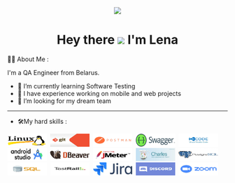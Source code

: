 <div id="header" align="center">
 <img src=https://media.giphy.com/media/VGcVZyreAU2UewDI81/giphy.gif  width="100"/>
</div>
<h1 align="center">
  Hey there
  <img src="https://media.giphy.com/media/hvRJCLFzcasrR4ia7z/giphy.gif" width="30px"/> I'm Lena  
</h1>  


 :woman_technologist: About Me :
    
I'm a QA Engineer from Belarus.

- 🔭  I’m currently learning Software Testing
- 🌱 I have experience working on mobile and web projects
- 👯 I’m looking for my dream team
---
- :hammer_and_wrench:My hard skills :
<div>
  <img src="https://github.com/ElenaAvgustinovich1992/ElenaAvgustinovich1992/blob/main/jpeg/photo_2023-09-12_20-32-13%20(3).jpg" title="Java" alt="Java" width="90" height="30"/>&nbsp; 
  <img src="https://github.com/ElenaAvgustinovich1992/ElenaAvgustinovich1992/blob/main/jpeg/photo_2023-09-12_20-32-13%20(2).jpg" title="Java" alt="Java" width="90" height="30"/>&nbsp; 
  <img src="https://github.com/ElenaAvgustinovich1992/ElenaAvgustinovich1992/blob/main/jpeg/photo_2023-09-12_20-32-13.jpg" width="90" height="30"/>&nbsp; 
  <img src="https://github.com/ElenaAvgustinovich1992/ElenaAvgustinovich1992/blob/main/jpeg/photo_2023-09-12_20-51-49.jpg" width="90" height="30"/>&nbsp; 
   <img src="https://github.com/ElenaAvgustinovich1992/ElenaAvgustinovich1992/blob/main/jpeg/photo_2023-09-12_20-51-50%20(2).jpg" width="90" height="30"/>&nbsp; 
    <img src="https://github.com/ElenaAvgustinovich1992/ElenaAvgustinovich1992/blob/main/jpeg/photo_2023-09-12_20-51-50.jpg" width="90" height="30"/>&nbsp; 
     <img src="https://github.com/ElenaAvgustinovich1992/ElenaAvgustinovich1992/blob/main/jpeg/photo_2023-09-12_20-51-51%20(2).jpg" width="90" height="30"/>&nbsp; 
      <img src="https://github.com/ElenaAvgustinovich1992/ElenaAvgustinovich1992/blob/main/jpeg/photo_2023-09-12_20-51-51%20(3).jpg" width="90" height="30"/>&nbsp; 
       <img src="https://github.com/ElenaAvgustinovich1992/ElenaAvgustinovich1992/blob/main/jpeg/photo_2023-09-12_20-51-51.jpg" width="90" height="30"/>&nbsp; 
    <img src="https://github.com/ElenaAvgustinovich1992/ElenaAvgustinovich1992/blob/main/jpeg/photo_2023-09-12_20-51-52.jpg" width="90" height="30"/>&nbsp; 
    <img src="https://github.com/ElenaAvgustinovich1992/ElenaAvgustinovich1992/blob/main/jpeg/photo_2023-09-12_21-06-42.jpg" width="90" height="30"/>&nbsp; 
     <img src="https://github.com/ElenaAvgustinovich1992/ElenaAvgustinovich1992/blob/main/jpeg/photo_2023-09-12_21-06-42%20(3).jpg" width="90" height="30"/>&nbsp; 
    <img 
 src="https://github.com/ElenaAvgustinovich1992/ElenaAvgustinovich1992/blob/main/jpeg/photo_2023-09-12_21-06-42%20(2).jpg" width="90" height="30"/>&nbsp;
     <img 
 src="https://github.com/ElenaAvgustinovich1992/ElenaAvgustinovich1992/blob/main/jpeg/photo_2023-09-12_20-51-52%20(3).jpg" width="90" height="30"/>&nbsp;
      <img 
 src="https://github.com/ElenaAvgustinovich1992/ElenaAvgustinovich1992/blob/main/jpeg/photo_2023-09-12_20-51-52%20(2).jpg" width="90" height="30"/>&nbsp;
 </div> 
